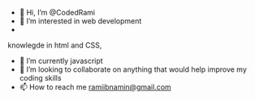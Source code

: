 - 👋 Hi, I’m @CodedRami
- 👀 I’m interested in web development
- 
knowlegde in html and CSS,
- 🌱 I’m currently javascript
- 💞️ I’m looking to collaborate on anything that would help improve my coding skills
- 📫 How to reach me ramiibnamin@gmail.com

<!---
CodedRami/CodedRami is a ✨ special ✨ repository because its `README.md` (this file) appears on your GitHub profile.
You can click the Preview link to take a look at your changes.
--->

